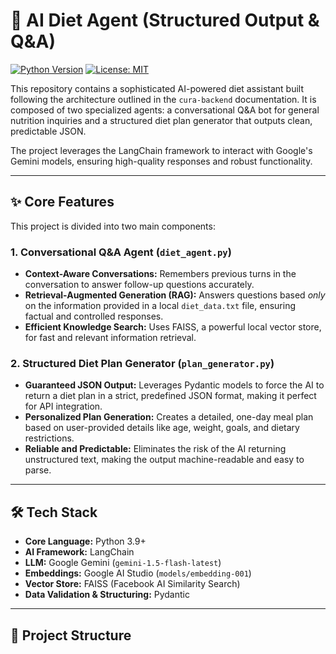 # 🍏 AI Diet Agent (Structured Output & Q&A)

[![Python Version](https://img.shields.io/badge/Python-3.9+-blue.svg)](https://www.python.org/downloads/)
[![License: MIT](https://img.shields.io/badge/License-MIT-yellow.svg)](https://opensource.org/licenses/MIT)

This repository contains a sophisticated AI-powered diet assistant built following the architecture outlined in the `cura-backend` documentation. It is composed of two specialized agents: a conversational Q&A bot for general nutrition inquiries and a structured diet plan generator that outputs clean, predictable JSON.

The project leverages the LangChain framework to interact with Google's Gemini models, ensuring high-quality responses and robust functionality.

---

## ✨ Core Features

This project is divided into two main components:

### 1. Conversational Q&A Agent (`diet_agent.py`)
- **Context-Aware Conversations:** Remembers previous turns in the conversation to answer follow-up questions accurately.
- **Retrieval-Augmented Generation (RAG):** Answers questions based *only* on the information provided in a local `diet_data.txt` file, ensuring factual and controlled responses.
- **Efficient Knowledge Search:** Uses FAISS, a powerful local vector store, for fast and relevant information retrieval.

### 2. Structured Diet Plan Generator (`plan_generator.py`)
- **Guaranteed JSON Output:** Leverages Pydantic models to force the AI to return a diet plan in a strict, predefined JSON format, making it perfect for API integration.
- **Personalized Plan Generation:** Creates a detailed, one-day meal plan based on user-provided details like age, weight, goals, and dietary restrictions.
- **Reliable and Predictable:** Eliminates the risk of the AI returning unstructured text, making the output machine-readable and easy to parse.

---

## 🛠️ Tech Stack

- **Core Language:** Python 3.9+
- **AI Framework:** LangChain
- **LLM:** Google Gemini (`gemini-1.5-flash-latest`)
- **Embeddings:** Google AI Studio (`models/embedding-001`)
- **Vector Store:** FAISS (Facebook AI Similarity Search)
- **Data Validation & Structuring:** Pydantic

---

## 📂 Project Structure
